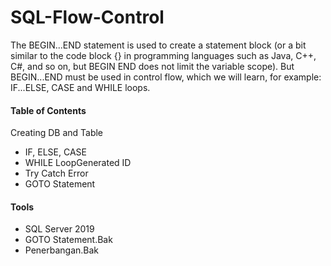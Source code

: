 # SQL-Flow-Control

The BEGIN...END statement is used to create a statement block (or a bit similar to the code block {} in programming languages ​​such as Java, C++, C#, and so on, but BEGIN END does not limit the variable scope). But BEGIN...END must be used in control flow, which we will learn, for example: IF...ELSE, CASE and WHILE loops.

#### Table of Contents
Creating DB and Table
- IF, ELSE, CASE
- WHILE LoopGenerated ID
- Try Catch Error
- GOTO Statement

#### Tools
- SQL Server 2019
- GOTO Statement.Bak
- Penerbangan.Bak
